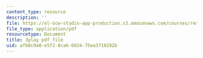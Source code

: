 ```yaml
---
content_type: resource
description: ''
file: https://ol-ocw-studio-app-production.s3.amazonaws.com/courses/res-18-010-a-2020-vision-of-linear-algebra-spring-2020/afb8c9a0e5f28ca60d2475ea3710292b_azzrfdysfI0.pdf
file_type: application/pdf
resourcetype: Document
title: 3play pdf file
uid: afb8c9a0-e5f2-8ca6-0d24-75ea3710292b
---
```

